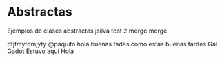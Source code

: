 # Abstractas
Ejemplos de clases abstractas jsilva test 2 merge merge


dtjtmytdmjyty @paquito
hola buenas tades como estas
buenas tardes
Gal Gadot Estuvo aqui
Hola
